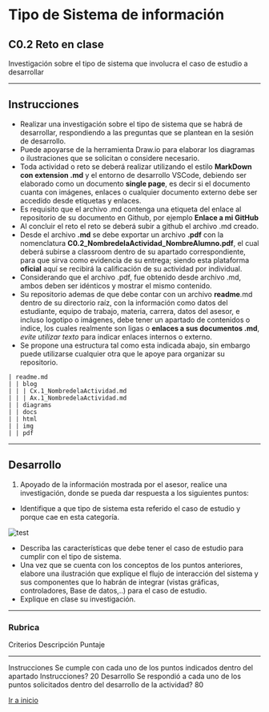 Tipo de Sistema de información 
==============================
 C0.2 Reto en clase 
----
Investigación sobre el tipo de sistema que involucra el caso de estudio
a desarrollar

* * * * *

Instrucciones
-------------

-   Realizar una investigación sobre el tipo de sistema que se habrá de
    desarrollar, respondiendo a las preguntas que se plantean en la
    sesión de desarrollo.
-   Puede apoyarse de la herramienta Draw.io para elaborar los diagramas
    o ilustraciones que se solicitan o considere necesario.
-   Toda actividad o reto se deberá realizar utilizando el estilo
    **MarkDown con extension .md** y el entorno de desarrollo VSCode,
    debiendo ser elaborado como un documento **single page**, es decir
    si el documento cuanta con imágenes, enlaces o cualquier documento
    externo debe ser accedido desde etiquetas y enlaces.
-   Es requisito que el archivo .md contenga una etiqueta del enlace al
    repositorio de su documento en Github, por ejemplo **Enlace a mi
    GitHub**
-   Al concluir el reto el reto se deberá subir a github el archivo .md
    creado.
-   Desde el archivo **.md** se debe exportar un archivo **.pdf** con la
    nomenclatura **C0.2\_NombredelaActividad\_NombreAlumno.pdf**, el
    cual deberá subirse a classroom dentro de su apartado
    correspondiente, para que sirva como evidencia de su entrega; siendo
    esta plataforma **oficial** aquí se recibirá la calificación de su
    actividad por individual.
-   Considerando que el archivo .pdf, fue obtenido desde archivo .md,
    ambos deben ser idénticos y mostrar el mismo contenido.
-   Su repositorio ademas de que debe contar con un archivo
    **readme**.md dentro de su directorio raíz, con la información como
    datos del estudiante, equipo de trabajo, materia, carrera, datos del
    asesor, e incluso logotipo o imágenes, debe tener un apartado de
    contenidos o indice, los cuales realmente son ligas o **enlaces a
    sus documentos .md**, *evite utilizar texto* para indicar enlaces
    internos o externo.
-   Se propone una estructura tal como esta indicada abajo, sin embargo
    puede utilizarse cualquier otra que le apoye para organizar su
    repositorio.

``` 
| readme.md
| | blog
| | | Cx.1_NombredelaActividad.md
| | | Ax.1_NombredelaActividad.md
| | diagrams
| | docs
| | html
| | img
| | pdf    
```

* * * * *

 Desarrollo
------

1.  Apoyado de la información mostrada por el asesor, realice una
    investigación, donde se pueda dar respuesta a los siguientes puntos:

-   Identifique a que tipo de sistema esta referido el caso de estudio y
    porque cae en esta categoría.

![test](.../img/test.png)


-   Describa las características que debe tener el caso de estudio para
    cumplir con el tipo de sistema.
-   Una vez que se cuenta con los conceptos de los puntos anteriores,
    elabore una ilustración que explique el flujo de interacción del
    sistema y sus componentes que lo habrán de integrar (vistas
    gráficas, controladores, Base de datos,..) para el caso de estudio.
-   Explique en clase su investigación.

* * * * *

### Rubrica

  Criterios       Descripción                                                                                Puntaje
  --------------- ------------------------------------------------------------------------------------------ ---------
  Instrucciones   Se cumple con cada uno de los puntos indicados dentro del apartado Instrucciones?          20
  Desarrollo      Se respondió a cada uno de los puntos solicitados dentro del desarrollo de la actividad?   80


[Ir a inicio](../docs/D0.1_Introduccion_IngenieriaSoftware.md)
